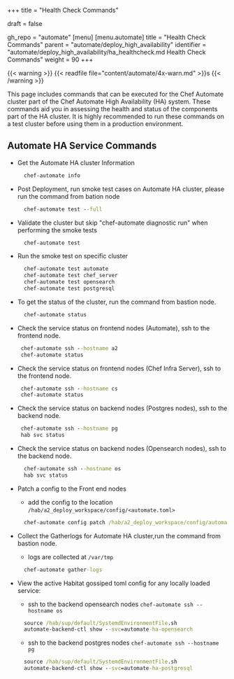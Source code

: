 +++
title = "Health Check Commands"

draft = false

gh_repo = "automate"
[menu]
  [menu.automate]
    title = "Health Check Commands"
    parent = "automate/deploy_high_availability"
    identifier = "automate/deploy_high_availability/ha_healthcheck.md Health Check Commands"
    weight = 90
+++

{{< warning >}}
{{< readfile file="content/automate/4x-warn.md" >}}s
{{< /warning >}}

This page includes commands that can be executed for the Chef Automate cluster part of the Chef Automate High Availability (HA) system. These commands aid you in assessing the health and status of the components part of the HA cluster. It is highly recommended to run these commands on a test cluster before using them in a production environment.

## Automate HA Service Commands

- Get the Automate HA cluster Information 
  ```cmd
    chef-automate info 
  ```

- Post Deployment, run smoke test cases on Automate HA cluster, please run the command from bation node
  ```cmd
    chef-automate test --full 
  ```

- Validate the cluster but skip "chef-automate diagnostic run" when performing the smoke tests
  ```cmd
    chef-automate test  
  ```

- Run the smoke test on specific cluster 
  ```cmd
    chef-automate test automate
    chef-automate test chef_server
    chef-automate test opensearch
    chef-automate test postgresql 
  ```


- To get the status of the cluster, run the command from bastion node. 
  ```cmd
    chef-automate status 
  ```

- Check the service status on frontend nodes (Automate), ssh to the frontend node.
   ```cmd 
    chef-automate ssh --hostname a2
    chef-automate status
  ```

- Check the service status on frontend nodes (Chef Infra Server), ssh to the frontend node.
   ```cmd 
    chef-automate ssh --hostname cs
    chef-automate status
  ```

- Check the service status on backend nodes (Postgres nodes), ssh to the backend node.
  ```cmd 
   chef-automate ssh --hostname pg
   hab svc status
  ```

- Check the service status on backend nodes (Opensearch nodes), ssh to the backend node.
  ```cmd 
    chef-automate ssh --hostname os
    hab svc status
  ```

- Patch a config to the Front end nodes 
  - add the config to the location `/hab/a2_deploy_workspace/config/<automate.toml>`
  ``` cmd
    chef-automate config patch /hab/a2_deploy_workspace/config/automate.toml
  ```

- Collect the Gatherlogs for Automate HA cluster,run the command from bastion node.  
  - logs are collected at `/var/tmp`
  ```cmd
    chef-automate gather-logs
  ```

- View the active Habitat gossiped toml config for any locally loaded service:
  - ssh to the backend opensearch nodes `chef-automate ssh --hostname os`
  ```cmd
    source /hab/sup/default/SystemdEnvironmentFile.sh
    automate-backend-ctl show --svc=automate-ha-opensearch
  ```
  - ssh to the backend postgres nodes `chef-automate ssh --hostname pg`
  ```cmd
    source /hab/sup/default/SystemdEnvironmentFile.sh
    automate-backend-ctl show --svc=automate-ha-postgresql
  ```
